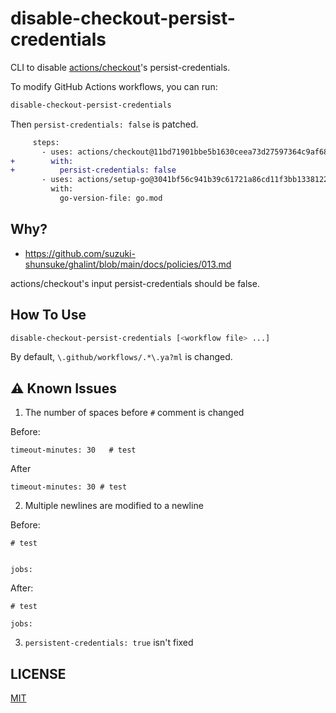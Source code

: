 # disable-checkout-persist-credentials

CLI to disable [actions/checkout](https://github.com/actions/checkout)'s persist-credentials.

To modify GitHub Actions workflows, you can run:

```sh
disable-checkout-persist-credentials
```

Then `persist-credentials: false` is patched.

```diff
     steps:
       - uses: actions/checkout@11bd71901bbe5b1630ceea73d27597364c9af683 # v4.2.2
+        with:
+          persist-credentials: false
       - uses: actions/setup-go@3041bf56c941b39c61721a86cd11f3bb1338122a # v5.2.0
         with:
           go-version-file: go.mod
```

## Why?

- https://github.com/suzuki-shunsuke/ghalint/blob/main/docs/policies/013.md

actions/checkout's input persist-credentials should be false.

## How To Use

```sh
disable-checkout-persist-credentials [<workflow file> ...]
```

By default, `\.github/workflows/.*\.ya?ml` is changed.

## :warning: Known Issues

1. The number of spaces before `#` comment is changed

Before:

```
timeout-minutes: 30   # test
```

After

```
timeout-minutes: 30 # test
```

2. Multiple newlines are modified to a newline

Before:

```
# test


jobs:
```

After:

```
# test

jobs:
```

3. `persistent-credentials: true` isn't fixed

## LICENSE

[MIT](LICENSE)
